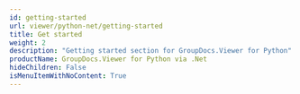 ```yaml
---
id: getting-started
url: viewer/python-net/getting-started
title: Get started
weight: 2
description: "Getting started section for GroupDocs.Viewer for Python"
productName: GroupDocs.Viewer for Python via .Net
hideChildren: False
isMenuItemWithNoContent: True
---
```

